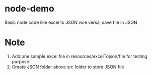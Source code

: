 # node-demo
Basic node code like excel to JSON vice versa, save file in JSON

# Note
1. Add one sample excel file in resources/excelTojson/file for testing purpose.
2. Create JSON folder above src folder to store JSON file